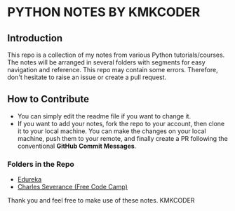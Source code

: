 # PYTHON NOTES BY KMKCODER

## Introduction

This repo is a collection of my notes from various Python tutorials/courses. The notes will be arranged in several folders with segments for easy navigation and reference. This repo may contain some errors. Therefore, don't hesitate to raise an issue or create a pull request.

## How to Contribute
- You can simply edit the readme file if you want to change it.
- If you want to add your notes, fork the repo to your account, then clone it to your local machine. You can make the changes on your local machine, push them to your remote, and finally create a PR following the conventional **GitHub Commit Messages**.

### Folders in the Repo
* [Edureka](Edureka/)
* [Charles Severance (Free Code Camp)](Charles-Severance/)

Thank you and feel free to make use of these notes.
KMKCODER 